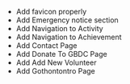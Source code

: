 - Add favicon properly
- Add Emergency notice section
- Add Navigation to Activity
- Add Navigation to Achievement
- Add Contact Page
- Add Donate To GBDC Page
- Add Add New Volunteer
- Add Gothontontro Page
